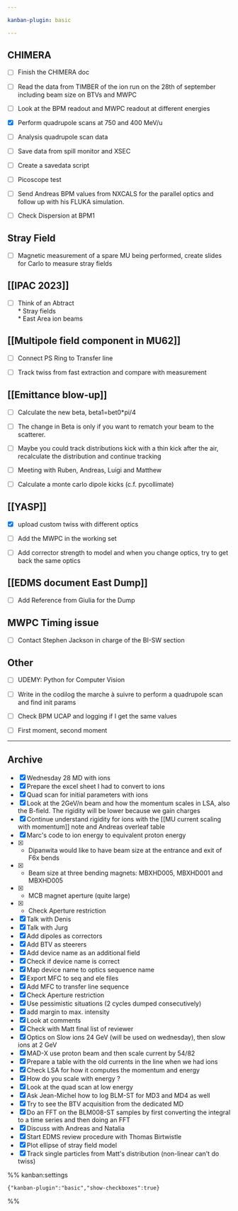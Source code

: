 ```yaml
---

kanban-plugin: basic

---
```


## CHIMERA

- [ ] Finish the CHIMERA doc
- [ ] Read the data from TIMBER of the ion run on the 28th of september including beam size on BTVs and MWPC
- [ ] Look at the BPM readout and MWPC readout at different energies
- [x] Perform quadrupole scans at 750 and 400 MeV/u
- [ ] Analysis quadrupole scan data
- [ ] Save data from spill monitor and XSEC
- [ ] Create a savedata script
- [ ] Picoscope test
- [ ] Send Andreas BPM values from NXCALS for the parallel optics and follow up with his FLUKA simulation.
- [ ] Check Dispersion at BPM1


## Stray Field

- [ ] Magnetic measurement of a spare MU being performed, create slides for Carlo to measure stray fields


## [[IPAC 2023]]

- [ ] Think of an Abtract<br>* Stray fields<br>* East Area ion beams


## [[Multipole field component in MU62]]

- [ ] Connect PS Ring to Transfer line
- [ ] Track twiss from fast extraction and compare with measurement


## [[Emittance blow-up]]

- [ ] Calculate the new beta, beta1=bet0*pi/4
- [ ] The change in Beta is only if you want to rematch your beam to the scatterer.
- [ ] Maybe you could track distributions kick with a thin kick after the air, recalculate the distribution and continue tracking
- [ ] Meeting with Ruben, Andreas, Luigi and Matthew
- [ ] Calculate a monte carlo dipole kicks (c.f. pycollimate)


## [[YASP]]

- [x] upload custom twiss with different optics
- [ ] Add the MWPC in the working set
- [ ] Add corrector strength to model and when you change optics, try to get back the same optics


## [[EDMS document East Dump]]

- [ ] Add Reference from Giulia for the Dump


## MWPC Timing issue

- [ ] Contact Stephen Jackson in charge of the BI-SW section


## Other

- [ ] UDEMY: Python for Computer Vision
- [ ] Write in the codilog the marche à suivre to perform a quadrupole scan and find init params
- [ ] Check BPM UCAP and logging if I get the same values
- [ ] First moment, second moment


***

## Archive

- [x] Wednesday 28 MD with ions
- [x] Prepare the excel sheet I had to convert to ions
- [x] Quad scan for initial parameters with ions
- [x] Look at the 2GeV/n beam and how the momentum scales in LSA, also the B-field. The rigidity will be lower because we gain charges
- [x] Continue understand rigidity for ions with the [[MU current scaling with momentum]] note and Andreas overleaf table
- [x] Marc's code to ion energy to equivalent proton energy
- [x] - Dipanwita would like to have beam size at the entrance and exit of F6x bends
- [x] - Beam size at three bending magnets: MBXHD005, MBXHD001 and MBXHD005
- [x] - MCB magnet aperture (quite large)
- [x] - Check Aperture restriction
- [x] Talk with Denis
- [x] Talk with Jurg
- [x] Add dipoles as correctors
- [x] Add BTV as steerers
- [x] Add device name as an additional field
- [x] Check if device name is correct
- [x] Map device name to optics sequence name
- [x] Export MFC to seq and ele files
- [x] Add MFC to transfer line sequence
- [x] Check Aperture restriction
- [x] Use pessimistic situations (2 cycles dumped consecutively)
- [x] add margin to max. intensity
- [x] Look at comments
- [x] Check with Matt final list of reviewer
- [x] Optics on Slow ions 24 GeV (will be used on wednesday), then slow ions at 2 GeV
- [x] MAD-X use proton beam and then scale current by 54/82
- [x] Prepare a table with the old currents in the line when we had ions
- [x] Check LSA for how it computes the momentum and energy
- [x] How do you scale with energy ?
- [x] Look at the quad scan at low energy
- [x] Ask Jean-Michel how to log BLM-ST for MD3 and MD4 as well
- [x] Try to see the BTV acquisition from the dedicated MD
- [x] Do an FFT on the BLM008-ST samples by first converting the integral to a time series and then doing an FFT
- [x] Discuss with Andreas and Natalia
- [x] Start EDMS review procedure with Thomas Birtwistle
- [x] Plot ellipse of stray field model
- [x] Track single particles from Matt's distribution (non-linear can't do twiss)

%% kanban:settings
```
{"kanban-plugin":"basic","show-checkboxes":true}
```
%%